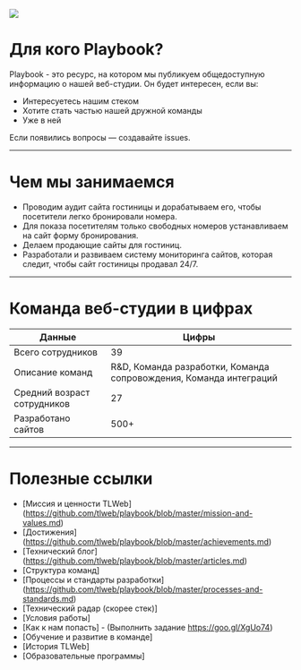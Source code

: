 ![](http://atomicdocs.dev2.travelline.ru/resources/images/tllogo.svg)

# Для кого Playbook?

Playbook - это ресурс, на котором мы публикуем общедоступную информацию о нашей веб-студии.
Он будет интересен, если вы:
- Интересуетесь нашим стеком
- Хотите стать частью нашей дружной команды
- Уже в ней

Если появились вопросы — создавайте issues.

***

# Чем мы занимаемся
- Проводим аудит сайта гостиницы и дорабатываем его, чтобы посетители легко бронировали номера.
- Для показа посетителям только свободных номеров устанавливаем на сайт форму бронирования. 
- Делаем продающие сайты для гостиниц.
- Разработали и развиваем систему мониторинга сайтов, которая следит, чтобы сайт гостиницы продавал 24/7.

***

# Команда веб-студии в цифрах 

Данные  | Цифры 
------------- | -------------
Всего сотрудников | 	39
Описание команд | R&D, Команда разработки, Команда сопровождения, Команда интеграций
Средний возраст сотрудников | 27
Разработано сайтов | 500+

***


# Полезные ссылки

- [Миссия и ценности TLWeb] (https://github.com/tlweb/playbook/blob/master/mission-and-values.md)
- [Достижения] (https://github.com/tlweb/playbook/blob/master/achievements.md)
- [Технический блог] (https://github.com/tlweb/playbook/blob/master/articles.md)
- [Структура команд]
- [Процессы и стандарты разработки] (https://github.com/tlweb/playbook/blob/master/processes-and-standards.md)
- [Технический радар (скорее стек)]
- [Условия работы]
- [Как к нам попасть] - (Выполнить задание https://goo.gl/XgUo74) 
- [Обучение и развитие в команде]
- [История TLWeb] 
- [Образовательные программы] 
